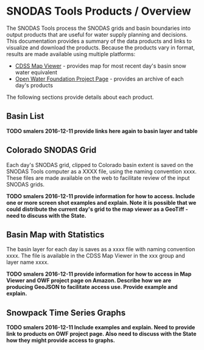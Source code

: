 # SNODAS Tools Products / Overview

The SNODAS Tools process the SNODAS grids and basin boundaries into output products that are useful for water supply planning and decisions.
This documentation provides a summary of the data products and links to visualize and download the products.
Because the products vary in format, results are made available using multiple platforms:

* [CDSS Map Viewer](http://cdss.state.co.us/onlineTools/Pages/MapViewer.aspx) - provides map for most recent day's basin snow water equivalent
* [Open Water Foundation Project Page]() - provides an archive of each day's products

The following sections provide details about each product.

## Basin List

**TODO smalers 2016-12-11 provide links here again to basin layer and table**

## Colorado SNODAS Grid

Each day's SNODAS grid, clipped to Colorado basin extent is saved on the SNODAS Tools computer as a XXXX file, using the naming convention xxxx.
These files are made available on the web to facilitate review of the input SNODAS grids.

**TODO smalers 2016-12-11 provide information for how to access.
Include one or more screen shot examples and explain.
Note it is possible that we could distribute the current day's grid to the map viewer as a GeoTiff - need to discuss with the State.**

## Basin Map with Statistics

The basin layer for each day is saves as a xxxx file with naming convention xxxx.
The file is available in the CDSS Map Viewer in the xxx group and layer name xxxx.

**TODO smalers 2016-12-11 provide information for how to access in Map Viewer and OWF project page on Amazon.
Describe how we are producing GeoJSON to facilitate access use.
Provide example and explain.**

## Snowpack Time Series Graphs

**TODO smalers 2016-12-11 Include examples and explain.
Need to provide link to products on OWF project page.
Also need to discuss with the State how they might provide access to graphs.**
